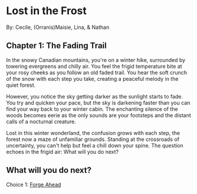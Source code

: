 # Lost in the Frost

By: Cecile, (Orranis)Maisie, Lina, & Nathan

## Chapter 1: The Fading Trail


In the snowy Canadian mountains, you're on a winter hike, surrounded by towering evergreens and chilly air. You feel the frigid temperature bite at your rosy cheeks as you follow an old faded trail. You hear the soft crunch of the snow with each step you take, creating a peaceful melody in the quiet forest.

However, you notice the sky getting darker as the sunlight starts to fade. You try and quicken your pace, but the sky is darkening faster than you can find your way back to your winter cabin. The enchanting silence of the woods becomes eerie as the only sounds are your footsteps and the distant calls of a nocturnal creature.

Lost in this winter wonderland, the confusion grows with each step, the forest now a maze of unfamiliar grounds. Standing at the crossroads of uncertainty, you can't help but feel a chill down your spine. The question echoes in the frigid air: What will you do next?


## What will you do next?

Choice 1: [Forge Ahead](forge-ahead.md)

